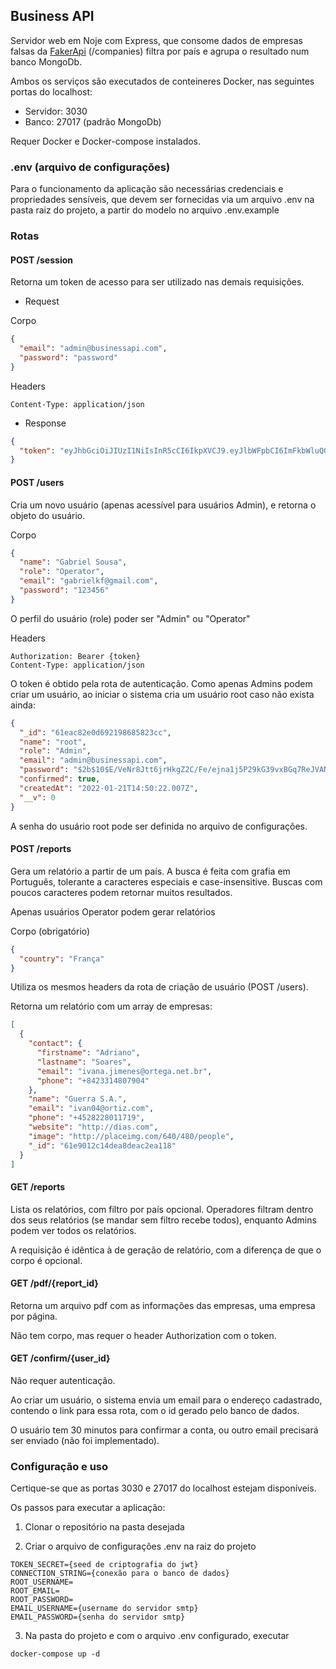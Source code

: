 ## Business API

Servidor web em Noje com Express, que consome dados de empresas falsas da [FakerApi](https://fakerapi.it/en/) (/companies) filtra por país e agrupa o resultado num banco MongoDb.

Ambos os serviços são executados de conteineres Docker, nas seguintes portas do localhost:

- Servidor: 3030
- Banco: 27017 (padrão MongoDb)

Requer Docker e Docker-compose instalados.

### .env (arquivo de configurações)

Para o funcionamento da aplicação são necessárias credenciais e propriedades sensíveis, que devem ser fornecidas via um arquivo .env na pasta raiz do projeto, a partir do modelo no arquivo .env.example

### Rotas

#### POST /session

Retorna um token de acesso para ser utilizado nas demais requisições.

- Request

Corpo

```json
{
  "email": "admin@businessapi.com",
  "password": "password"
}
```

Headers

```
Content-Type: application/json
```

- Response

```json
{
  "token": "eyJhbGciOiJIUzI1NiIsInR5cCI6IkpXVCJ9.eyJlbWFpbCI6ImFkbWluQGJ1c2luZXNzYXBpLmNvbSIsInJvbGUiOiJBZG1pbiIsImlhdCI6MTY0Mjc3ODQxMCwiZXhwIjoxNjQyNzkyODEwfQ.iS0YHBgBIg4f2luQzCp6TVKERiWrgPZ1prcQZCSjDAI"
}
```

#### POST /users

Cria um novo usuário (apenas acessível para usuários Admin), e retorna o objeto do usuário.

Corpo

```json
{
  "name": "Gabriel Sousa",
  "role": "Operator",
  "email": "gabrielkf@gmail.com",
  "password": "123456"
}
```

O perfil do usuário (role) poder ser "Admin" ou "Operator"

Headers

```
Authorization: Bearer {token}
Content-Type: application/json
```

O token é obtido pela rota de autenticação.
Como apenas Admins podem criar um usuário, ao iniciar o sistema cria um usuário root caso não exista ainda:

```json
{
  "_id": "61eac82e0d692198685823cc",
  "name": "root",
  "role": "Admin",
  "email": "admin@businessapi.com",
  "password": "$2b$10$E/VeNr8Jtt6jrHkgZ2C/Fe/ejna1j5P29kG39vxBGq7ReJVANXDNu",
  "confirmed": true,
  "createdAt": "2022-01-21T14:50:22.007Z",
  "__v": 0
}
```

A senha do usuário root pode ser definida no arquivo de configurações.

#### POST /reports

Gera um relatório a partir de um país. A busca é feita com grafia em Português, tolerante a caracteres especiais e case-insensitive. Buscas com poucos caracteres podem retornar muitos resultados.

Apenas usuários Operator podem gerar relatórios

Corpo (obrigatório)

```json
{
  "country": "França"
}
```

Utiliza os mesmos headers da rota de criação de usuário (POST /users).

Retorna um relatório com um array de empresas:

```json
[
  {
    "contact": {
      "firstname": "Adriano",
      "lastname": "Soares",
      "email": "ivana.jimenes@ortega.net.br",
      "phone": "+8423314807904"
    },
    "name": "Guerra S.A.",
    "email": "ivan04@ortiz.com",
    "phone": "+4528228011719",
    "website": "http://dias.com",
    "image": "http://placeimg.com/640/480/people",
    "_id": "61e9012c14dea8deac2ea118"
  }
]
```

#### GET /reports

Lista os relatórios, com filtro por país opcional. Operadores filtram dentro dos seus relatórios (se mandar sem filtro recebe todos), enquanto Admins podem ver todos os relatórios.

A requisição é idêntica à de geração de relatório, com a diferença de que o corpo é opcional.

#### GET /pdf/{report_id}

Retorna um arquivo pdf com as informações das empresas, uma empresa por página.

Não tem corpo, mas requer o header Authorization com o token.

#### GET /confirm/{user_id}

Não requer autenticação.

Ao criar um usuário, o sistema envia um email para o endereço cadastrado, contendo o link para essa rota, com o id gerado pelo banco de dados.

O usuário tem 30 minutos para confirmar a conta, ou outro email precisará ser enviado (não foi implementado).

### Configuração e uso

Certique-se que as portas 3030 e 27017 do localhost estejam disponíveis.

Os passos para executar a aplicação:

1. Clonar o repositório na pasta desejada

2. Criar o arquivo de configurações .env na raiz do projeto

```
TOKEN_SECRET={seed de criptografia do jwt}
CONNECTION_STRING={conexão para o banco de dados}
ROOT_USERNAME=
ROOT_EMAIL=
ROOT_PASSWORD=
EMAIL_USERNAME={username do servidor smtp}
EMAIL_PASSWORD={senha do servidor smtp}
```

3. Na pasta do projeto e com o arquivo .env configurado, executar

```
docker-compose up -d
```
